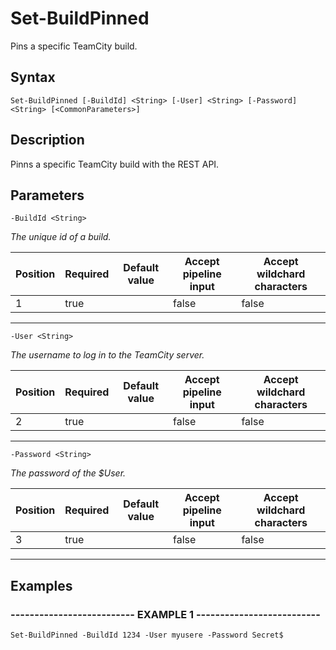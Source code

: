 

# Set-BuildPinned

Pins a specific TeamCity build.
## Syntax

    Set-BuildPinned [-BuildId] <String> [-User] <String> [-Password] <String> [<CommonParameters>]


## Description

Pinns a specific TeamCity build with the REST API.





## Parameters

    
    -BuildId <String>
_The unique id of a build._

| Position | Required | Default value | Accept pipeline input | Accept wildchard characters |
| -------- | -------- | ------------- | --------------------- | --------------------------- |
| 1 | true |  | false | false |


----

    
    
    -User <String>
_The username to log in to the TeamCity server._

| Position | Required | Default value | Accept pipeline input | Accept wildchard characters |
| -------- | -------- | ------------- | --------------------- | --------------------------- |
| 2 | true |  | false | false |


----

    
    
    -Password <String>
_The password of the $User._

| Position | Required | Default value | Accept pipeline input | Accept wildchard characters |
| -------- | -------- | ------------- | --------------------- | --------------------------- |
| 3 | true |  | false | false |


----

    

## Examples

### -------------------------- EXAMPLE 1 --------------------------
    Set-BuildPinned -BuildId 1234 -User myusere -Password Secret$































